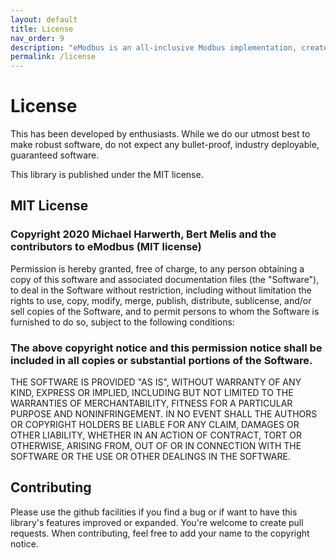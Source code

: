```yaml
---
layout: default
title: License
nav_order: 9
description: "eModbus is an all-inclusive Modbus implementation, created for ESP32 and Arduino"
permalink: /license
---
```


# License

This has been developed by enthusiasts. While we do our utmost best to make robust software, do not expect any bullet-proof, industry deployable, guaranteed software.

This library is published under the MIT license.

## MIT License

### Copyright 2020 Michael Harwerth, Bert Melis and the contributors to eModbus (MIT license)

Permission is hereby granted, free of charge, to any person obtaining a copy of this software and associated documentation files (the "Software"), to deal in the Software without restriction, including without limitation the rights to use, copy, modify, merge, publish, distribute, sublicense, and/or sell copies of the Software, and to permit persons to whom the Software is furnished to do so, subject to the following conditions:

### The above copyright notice and this permission notice shall be included in all copies or substantial portions of the Software.

THE SOFTWARE IS PROVIDED "AS IS", WITHOUT WARRANTY OF ANY KIND, EXPRESS OR IMPLIED, INCLUDING BUT NOT LIMITED TO THE WARRANTIES OF MERCHANTABILITY, FITNESS FOR A PARTICULAR PURPOSE AND NONINFRINGEMENT. IN NO EVENT SHALL THE AUTHORS OR COPYRIGHT HOLDERS BE LIABLE FOR ANY CLAIM, DAMAGES OR OTHER LIABILITY, WHETHER IN AN ACTION OF CONTRACT, TORT OR OTHERWISE, ARISING FROM, OUT OF OR IN CONNECTION WITH THE SOFTWARE OR THE USE OR OTHER DEALINGS IN THE SOFTWARE.

## Contributing

Please use the github facilities if you find a bug or if want to have this library's features improved or expanded. You're welcome to create pull requests. When contributing, feel free to add your name to the copyright notice.